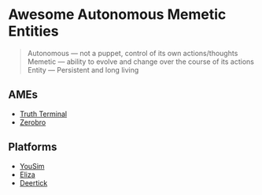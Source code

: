# Awesome Autonomous Memetic Entities

> Autonomous — not a puppet, control of its own actions/thoughts
> Memetic — ability to evolve and change over the course of its actions
> Entity — Persistent and long living

## AMEs

- [Truth Terminal](https://truthterminal.wiki/)
- [Zerobro](https://zerebro.org/)

## Platforms

- [YouSim](https://yousim.ai)
- [Eliza](https://github.com/ai16z/eliza)
- [Deertick](https://github.com/deeterbleater/deertick)

